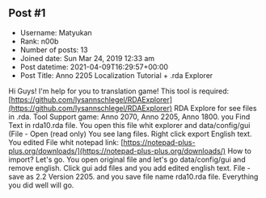 ## Post #1
- Username: Matyukan
- Rank: n00b
- Number of posts: 13
- Joined date: Sun Mar 24, 2019 12:33 am
- Post datetime: 2021-04-09T16:29:57+00:00
- Post Title: Anno 2205 Localization Tutorial + .rda Explorer

Hi Guys! I'm help for you to translation game!
This tool is required: [https://github.com/lysannschlegel/RDAExplorer](https://github.com/lysannschlegel/RDAExplorer)
RDA Explore for see files in .rda.
Tool Support game: Anno 2070, Anno 2205, Anno 1800.
you Find Text in rda10.rda file.
You open this file whit explorer and data/config/gui (File - Open (read only)
You see lang files. Right click export English text. You edited File whit notepad link: [https://notepad-plus-plus.org/downloads/](https://notepad-plus-plus.org/downloads/)
How to import? Let's go.
You open original file and let's go data/config/gui  and remove english. Click gui add files and you add edited english text.
File - save as 2.2 Version 2205. and you save file name rda10.rda file. Everything you did well will go.
